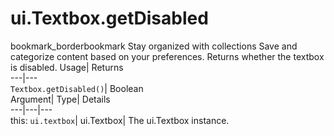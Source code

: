  
#  ui.Textbox.getDisabled 
bookmark_borderbookmark Stay organized with collections  Save and categorize content based on your preferences. 
Returns whether the textbox is disabled. 
Usage| Returns  
---|---  
`Textbox.getDisabled()`| Boolean  
Argument| Type| Details  
---|---|---  
this: `ui.textbox`| ui.Textbox| The ui.Textbox instance.  

